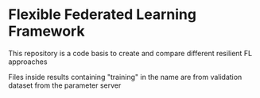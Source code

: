 # Flexible Federated Learning Framework
This repository is a code basis to create and compare different resilient FL approaches

Files inside results containing "training" in the name are from validation dataset from the parameter server
